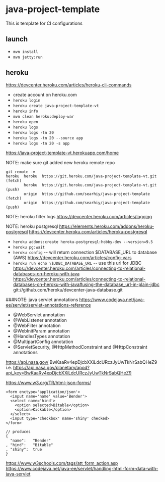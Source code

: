 # java-project-template
This is template for CI configurations

## launch
* ```mvn install```
* ```mvn jetty:run```

## heroku
https://devcenter.heroku.com/articles/heroku-cli-commands
* create account on heroku.com
* ```heroku login```
* ```heroku create java-project-template-vt```
* ```heroku info```
* ```mvn clean heroku:deploy-war```
* ```heroku open```
* ```heroku logs```
* ```heroku logs -tn 20```
* ```heroku logs -tn 20 --source app```
* ```heroku logs -tn 20 -s app```

https://java-project-template-vt.herokuapp.com/home

NOTE: make sure git added new heroku remote repo
```
git remote -v
heroku  heroku  https://git.heroku.com/java-project-template-vt.git (fetch)
        heroku  https://git.heroku.com/java-project-template-vt.git (push)
        origin  https://github.com/searhiy/java-project-template (fetch)
        origin  https://github.com/searhiy/java-project-template (push)

```
NOTE: heroku filter logs
https://devcenter.heroku.com/articles/logging

NOTE: heroku postgresql
https://elements.heroku.com/addons/heroku-postgresql
https://devcenter.heroku.com/articles/heroku-postgresql
* ```heroku addons:create heroku-postgresql:hobby-dev --version=9.5```
* ```heroku pg:wait``` 
* ```heroku config``` -- will return connection $DATABASE_URL to database (AWS)
https://devcenter.heroku.com/articles/config-vars
* ```heroku run echo \$JDBC_DATABASE_URL``` -- use this url for JDBC
https://devcenter.heroku.com/articles/connecting-to-relational-databases-on-heroku-with-java
https://devcenter.heroku.com/articles/connecting-to-relational-databases-on-heroku-with-java#using-the-database_url-in-plain-jdbc
git://github.com/heroku/devcenter-java-database.git

###NOTE: java servlet annotations
https://www.codejava.net/java-ee/servlet/servlet-annotations-reference

* @WebServlet annotation
* @WebListener annotation
* @WebFilter annotation
* @WebInitParam annotation
* @HandlesTypes annotation
* @MultipartConfig annotation
* @ServletSecurity, @HttpMethodConstraint and @HttpConstraint annotations


https://api.nasa.gov/
BwKaaRv4epDjcbXXiLdcURczJyUwTkNrSabQHeZ9
i.e.
https://api.nasa.gov/planetary/apod?api_key=BwKaaRv4epDjcbXXiLdcURczJyUwTkNrSabQHeZ9


https://www.w3.org/TR/html-json-forms/
```
<form enctype='application/json'>
  <input name='name' value='Bender'>
  <select name='hind'>
    <option selected>Bitable</option>
    <option>Kickable</option>
  </select>
  <input type='checkbox' name='shiny' checked>
</form>

// produces
{
  "name":   "Bender"
, "hind":   "Bitable"
, "shiny":  true
}
```

https://www.w3schools.com/tags/att_form_action.asp
https://www.codejava.net/java-ee/servlet/handling-html-form-data-with-java-servlet